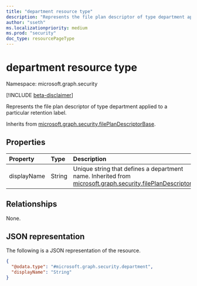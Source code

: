 ```yaml
---
title: "department resource type"
description: "Represents the file plan descriptor of type department applied to a particular retention label."
author: "sseth"
ms.localizationpriority: medium
ms.prod: "security"
doc_type: resourcePageType
---
```


# department resource type

Namespace: microsoft.graph.security

[!INCLUDE [beta-disclaimer](../../includes/beta-disclaimer.md)]

Represents the file plan descriptor of type department applied to a particular retention label.


Inherits from [microsoft.graph.security.filePlanDescriptorBase](../resources/security-fileplandescriptorBase.md).

## Properties
|Property|Type|Description|
|:---|:---|:---|
|displayName|String|Unique string that defines a department name. Inherited from [microsoft.graph.security.filePlanDescriptor](../resources/security-fileplandescriptor.md).|

## Relationships
None.

## JSON representation
The following is a JSON representation of the resource.
<!-- {
  "blockType": "resource",
  "@odata.type": "microsoft.graph.security.department"
}
-->
``` json
{
  "@odata.type": "#microsoft.graph.security.department",
  "displayName": "String"
}
```

